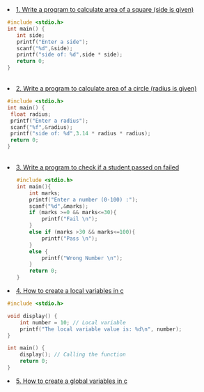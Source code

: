  <li><a href="https://github.com/ishanwalia7579/C-programming-Zero-to-Hero-/blob/main/Write%20a%20program%20to%20calculate%20area%20of%20a%20square%20(side%20is%20given%20).c">1. Write a program to calculate area of a square (side is given)</a></li>
 
 ```c
#include <stdio.h>
int main() {
    int side;
    printf("Enter a side");
    scanf("%d",&side);
    printf("side of: %d",side * side);
    return 0;
}
```

 <br>
 <li><a href="https://github.com/ishanwalia7579/C-programming-Zero-to-Hero-/blob/main/Write%20a%20program%20to%20calculate%20area%20of%20a%20circle%20(radius%20is%20given).c">2. Write a program to calculate area of a circle (radius is given) </li>

   ```c
#include <stdio.h>
int main() {
    float radius;
    printf("Enter a radius");
    scanf("%f",&radius);
    printf("side of: %d",3.14 * radius * radius);
    return 0;
}
```
<br>
<li><a href="https://github.com/ishanwalia7579/C-programming-Zero-to-Hero-/blob/main/Write%20a%20program%20to%20check%20if%20a%20student%20passed%20on%20failed.c">3. Write a program to check if a student passed on failed </li>

```c
   #include <stdio.h>
   int main(){
       int marks;
       printf("Enter a number (0-100) :");
       scanf("%d",&marks);
       if (marks >=0 && marks<=30){
           printf("Fail \n");
       }
       else if (marks >30 && marks<=100){
           printf("Pass \n");
       }
       else {
           printf("Wrong Number \n");
       }
       return 0;
   }
```
<li><a href="https://github.com/ishanwalia7579/C-programming-Zero-to-Hero-/blob/main/How%20to%20create%20a%20local%20variables%20%20in%20c%20.c">4. How to create a local variables in c </li>

```c
#include <stdio.h>

void display() {
    int number = 10; // Local variable
    printf("The local variable value is: %d\n", number);
}

int main() {
    display(); // Calling the function
    return 0;
}

```
<li><a href="https://github.com/ishanwalia7579/C-programming-Zero-to-Hero-/blob/main/How%20to%20create%20a%20global%20variables%20in%20c.c">5. How to create a global variables in c</li>

```c

```
